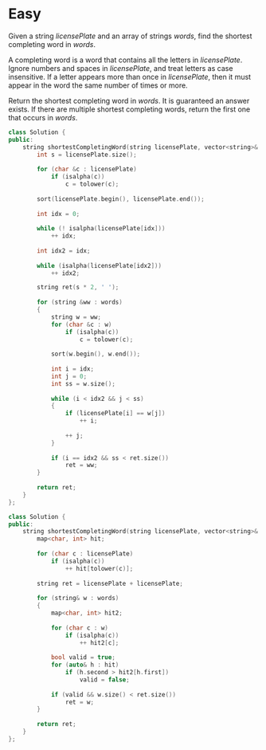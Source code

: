 # Easy

Given a string $licensePlate$ and an array of strings $words$, find the shortest completing word in $words$.

A completing word is a word that contains all the letters in $licensePlate$. Ignore numbers and spaces in $licensePlate$, and treat letters as case insensitive. If a letter appears more than once in $licensePlate$, then it must appear in the word the same number of times or more.

Return the shortest completing word in $words$. It is guaranteed an answer exists. If there are multiple shortest completing words, return the first one that occurs in $words$.

```cpp
class Solution {
public:
    string shortestCompletingWord(string licensePlate, vector<string>& words) {
        int s = licensePlate.size();
        
        for (char &c : licensePlate)
            if (isalpha(c))
                c = tolower(c);
        
        sort(licensePlate.begin(), licensePlate.end());
        
        int idx = 0;
        
        while (! isalpha(licensePlate[idx]))
            ++ idx;
        
        int idx2 = idx;
        
        while (isalpha(licensePlate[idx2]))
            ++ idx2;

        string ret(s * 2, ' ');
        
        for (string &ww : words)
        {
            string w = ww;
            for (char &c : w)
                if (isalpha(c))
                    c = tolower(c);
            
            sort(w.begin(), w.end());
            
            int i = idx;
            int j = 0;
            int ss = w.size();
            
            while (i < idx2 && j < ss)
            {
                if (licensePlate[i] == w[j])
                    ++ i;
                
                ++ j;
            }
            
            if (i == idx2 && ss < ret.size())
                ret = ww;
        }
        
        return ret;
    }
};
```

```cpp
class Solution {
public:
    string shortestCompletingWord(string licensePlate, vector<string>& words) {
        map<char, int> hit;
        
        for (char c : licensePlate)
            if (isalpha(c))
                ++ hit[tolower(c)];
        
        string ret = licensePlate + licensePlate;
        
        for (string& w : words)
        {
            map<char, int> hit2;
            
            for (char c : w)
                if (isalpha(c))
                    ++ hit2[c];
            
            bool valid = true;
            for (auto& h : hit)
                if (h.second > hit2[h.first])
                    valid = false;
            
            if (valid && w.size() < ret.size())
                ret = w;
        }
        
        return ret;
    }
};
```
